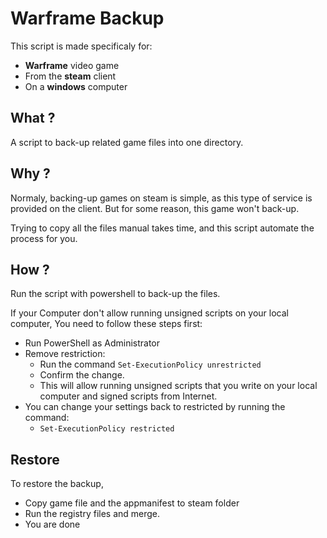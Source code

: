 # Warframe Backup

This script is made specificaly for:

* **Warframe** video game
* From the **steam** client
* On a **windows** computer

## What ?

A script to back-up related game files into one directory.

## Why ?

Normaly, backing-up games on steam is simple, as this type of service is provided on the client. But for some reason, this game won't back-up.

Trying to copy all the files manual takes time, and this script automate the process for you.

## How ?

Run the script with powershell to back-up the files.

If your Computer don't allow running unsigned scripts on your local computer, You need to follow these steps first:

* Run PowerShell as Administrator
* Remove restriction:
  * Run the command `Set-ExecutionPolicy unrestricted`
  * Confirm the change.
  * This will allow running unsigned scripts that you write on your local computer and signed scripts from Internet.
* You can change your settings back to restricted by running the command:
  * `Set-ExecutionPolicy restricted`


## Restore

To restore the backup,

* Copy game file and the appmanifest to steam folder
* Run the registry files and merge.
* You are done
